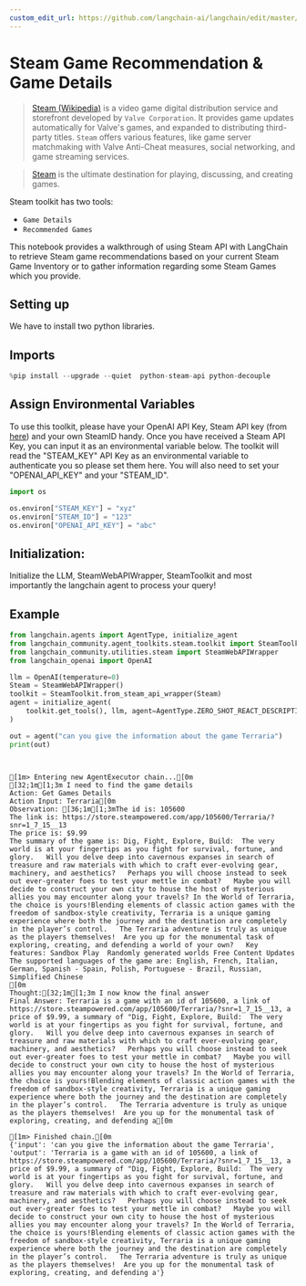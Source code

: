 ```yaml
---
custom_edit_url: https://github.com/langchain-ai/langchain/edit/master/docs/docs/integrations/toolkits/steam.ipynb
---
```

# Steam Game Recommendation & Game Details

>[Steam (Wikipedia)](https://en.wikipedia.org/wiki/Steam_(service)) is a video game digital distribution service and storefront developed by `Valve Corporation`. It provides game updates automatically for Valve's games, and expanded to distributing third-party titles. `Steam` offers various features, like game server matchmaking with Valve Anti-Cheat measures, social networking, and game streaming services.

>[Steam](https://store.steampowered.com/about/) is the ultimate destination for playing, discussing, and creating games.

Steam toolkit has two tools:
- `Game Details`
- `Recommended Games`

This notebook provides a walkthrough of using Steam API with LangChain to retrieve Steam game recommendations based on your current Steam Game Inventory or to gather information regarding some Steam Games which you provide.

## Setting up

We have to install two python libraries.

## Imports


```python
%pip install --upgrade --quiet  python-steam-api python-decouple
```

## Assign Environmental Variables
To use this toolkit, please have your OpenAI API Key, Steam API key (from [here](https://steamcommunity.com/dev/apikey)) and your own SteamID handy. Once you have received a Steam API Key, you can input it as an environmental variable below.
The toolkit will read the "STEAM_KEY" API Key as an environmental variable to authenticate you so please set them here. You will also need to set your "OPENAI_API_KEY" and your "STEAM_ID".


```python
import os

os.environ["STEAM_KEY"] = "xyz"
os.environ["STEAM_ID"] = "123"
os.environ["OPENAI_API_KEY"] = "abc"
```

## Initialization: 
Initialize the LLM, SteamWebAPIWrapper, SteamToolkit and most importantly the langchain agent to process your query!
## Example


```python
from langchain.agents import AgentType, initialize_agent
from langchain_community.agent_toolkits.steam.toolkit import SteamToolkit
from langchain_community.utilities.steam import SteamWebAPIWrapper
from langchain_openai import OpenAI
```


```python
llm = OpenAI(temperature=0)
Steam = SteamWebAPIWrapper()
toolkit = SteamToolkit.from_steam_api_wrapper(Steam)
agent = initialize_agent(
    toolkit.get_tools(), llm, agent=AgentType.ZERO_SHOT_REACT_DESCRIPTION, verbose=True
)
```


```python
out = agent("can you give the information about the game Terraria")
print(out)
```
```output


[1m> Entering new AgentExecutor chain...[0m
[32;1m[1;3m I need to find the game details
Action: Get Games Details
Action Input: Terraria[0m
Observation: [36;1m[1;3mThe id is: 105600
The link is: https://store.steampowered.com/app/105600/Terraria/?snr=1_7_15__13
The price is: $9.99
The summary of the game is: Dig, Fight, Explore, Build:  The very world is at your fingertips as you fight for survival, fortune, and glory.   Will you delve deep into cavernous expanses in search of treasure and raw materials with which to craft ever-evolving gear, machinery, and aesthetics?   Perhaps you will choose instead to seek out ever-greater foes to test your mettle in combat?   Maybe you will decide to construct your own city to house the host of mysterious allies you may encounter along your travels? In the World of Terraria, the choice is yours!Blending elements of classic action games with the freedom of sandbox-style creativity, Terraria is a unique gaming experience where both the journey and the destination are completely in the player’s control.   The Terraria adventure is truly as unique as the players themselves!  Are you up for the monumental task of exploring, creating, and defending a world of your own?   Key features: Sandbox Play  Randomly generated worlds Free Content Updates 
The supported languages of the game are: English, French, Italian, German, Spanish - Spain, Polish, Portuguese - Brazil, Russian, Simplified Chinese
[0m
Thought:[32;1m[1;3m I now know the final answer
Final Answer: Terraria is a game with an id of 105600, a link of https://store.steampowered.com/app/105600/Terraria/?snr=1_7_15__13, a price of $9.99, a summary of "Dig, Fight, Explore, Build:  The very world is at your fingertips as you fight for survival, fortune, and glory.   Will you delve deep into cavernous expanses in search of treasure and raw materials with which to craft ever-evolving gear, machinery, and aesthetics?   Perhaps you will choose instead to seek out ever-greater foes to test your mettle in combat?   Maybe you will decide to construct your own city to house the host of mysterious allies you may encounter along your travels? In the World of Terraria, the choice is yours!Blending elements of classic action games with the freedom of sandbox-style creativity, Terraria is a unique gaming experience where both the journey and the destination are completely in the player’s control.   The Terraria adventure is truly as unique as the players themselves!  Are you up for the monumental task of exploring, creating, and defending a[0m

[1m> Finished chain.[0m
{'input': 'can you give the information about the game Terraria', 'output': 'Terraria is a game with an id of 105600, a link of https://store.steampowered.com/app/105600/Terraria/?snr=1_7_15__13, a price of $9.99, a summary of "Dig, Fight, Explore, Build:  The very world is at your fingertips as you fight for survival, fortune, and glory.   Will you delve deep into cavernous expanses in search of treasure and raw materials with which to craft ever-evolving gear, machinery, and aesthetics?   Perhaps you will choose instead to seek out ever-greater foes to test your mettle in combat?   Maybe you will decide to construct your own city to house the host of mysterious allies you may encounter along your travels? In the World of Terraria, the choice is yours!Blending elements of classic action games with the freedom of sandbox-style creativity, Terraria is a unique gaming experience where both the journey and the destination are completely in the player’s control.   The Terraria adventure is truly as unique as the players themselves!  Are you up for the monumental task of exploring, creating, and defending a'}
```